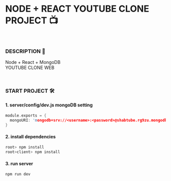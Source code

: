 # NODE + REACT YOUTUBE CLONE PROJECT 📺 

 &nbsp;
### DESCRIPTION 📄
Node + React + MongoDB   
YOUTUBE CLONE WEB 

 &nbsp;

### START PROJECT 🛠

#### 1. server/config/dev.js mongoDB setting
```C
module.exports = {
  mongoURI: 'mongodb+srv://<username>:<password>@shabtube.rg9zu.mongodb.net/<dbname>?retryWrites=true&w=majority'
}
```

#### 2. install dependencies
``` C
root> npm install
root>client> npm install
```

#### 3. run server
``` C
npm run dev
```
